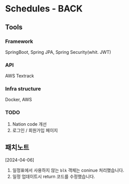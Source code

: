 # Schedules - BACK

## Tools
### Framework
SpringBoot, Spring JPA, Spring Security(whit. JWT)

### API
AWS Textrack

### Infra structure
Docker, AWS

### TODO
1. Nation code 개선
2. 로그인 / 회원가입 페이지

## 패치노트
[2024-04-06]

1. 일정표에서 사용하지 않는 `blk` 객체는 coninue 처리했습니다. 
2. 일정 업데이트시 return 코드를 수정했습니다.